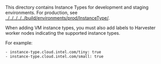 <!--INTEL CONFIDENTIAL-->
<!--Copyright (C) 2023 Intel Corporation-->
This directory contains Instance Types for development and staging environments.
For production, see [../../../../../build/environments/prod/InstanceType/](../../../../../build/environments/prod/InstanceType/).

When adding VM instance types, you must also add labels to Harvester worker nodes indicating the supported instance types.

For example:

    - instance-type.cloud.intel.com/tiny: true
    - instance-type.cloud.intel.com/small: true
